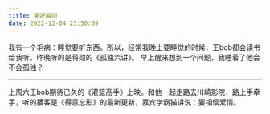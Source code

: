 ```yaml
---
title: 美好瞬间
date: 2022-12-04 23:30:09
---
```

我有一个毛病：睡觉要听东西。所以，经常我晚上要睡觉的时候，王bob都会读书给我听。昨晚听的是蒋勋的《孤独六讲》。
早上醒来想到一个问题，我睡着了他会不会孤独？

---

上周六王bob期待已久的《灌篮高手》上映。和他一起走路去川崎影院，路上手牵手，听的播客是《得意忘形》的最新更新，嘉宾学霸猫讲说：要相信爱情。